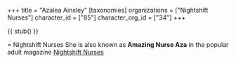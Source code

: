+++
title = "Azalea Ainsley"
[taxonomies]
organizations = ["Nightshift Nurses"]
character_id = ["85"]
character_org_id = ["34"]
+++

{{ stub() }}

= Nightshift Nurses
She is also known as **Amazing Nurse Aza** in the popular adult magazine [Nightshift Nurses](@/organizations/nightshift-nurses.md)
